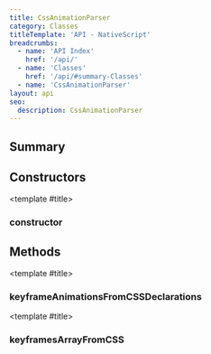 ```yaml
---
title: CssAnimationParser
category: Classes
titleTemplate: 'API - NativeScript'
breadcrumbs:
  - name: 'API Index'
    href: '/api/'
  - name: 'Classes'
    href: '/api/#summary-Classes'
  - name: 'CssAnimationParser'
layout: api
seo:
  description: CssAnimationParser
---
```


<!-- This page is auto generated, do not edit manually. -->
<!-- Run "yarn generate:api-docs" to regenerate -->

<script setup lang="ts">
  import { provide } from "vue";
  import API_DATA from "./CssAnimationParser.data.json";
  
  provide('API_DATA', API_DATA);
</script>

<APIRefHierarchy v-once />

## <Heading ignore>Summary</Heading>

<APIRefSummary v-once />

## Constructors

<div class="">

<APIRef for="26594" v-once>

<template #title>

### constructor

</template>

</APIRef>

</div>

## Methods

<div class="isStatic">

<APIRef for="26588" v-once>

<template #title>

### keyframeAnimationsFromCSSDeclarations

</template>

</APIRef>

</div>

<div class="isStatic">

<APIRef for="26591" v-once>

<template #title>

### keyframesArrayFromCSS

</template>

</APIRef>

</div>
